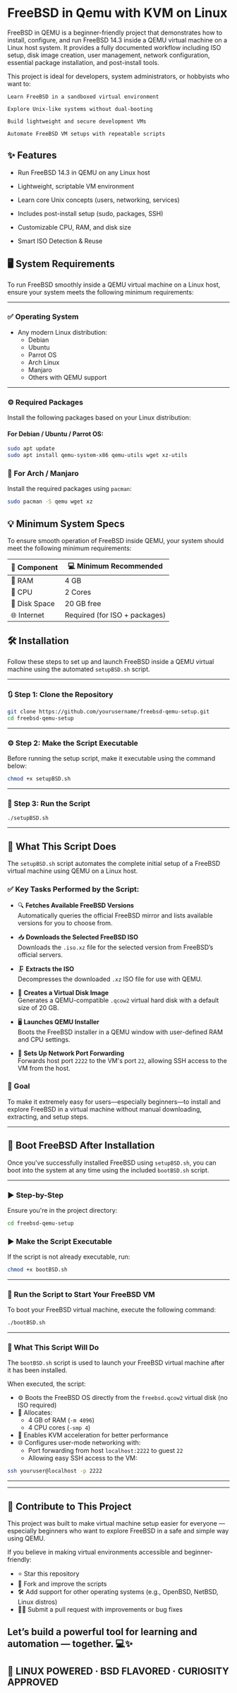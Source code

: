 # FreeBSD in  Qemu with KVM on Linux 

FreeBSD in QEMU is a beginner-friendly project that demonstrates how to install, configure, and run FreeBSD 14.3 inside a QEMU virtual machine on a Linux host system. It provides a fully documented workflow including ISO setup, disk image creation, user management, network configuration, essential package installation, and post-install tools.

This project is ideal for developers, system administrators, or hobbyists who want to:

    Learn FreeBSD in a sandboxed virtual environment

    Explore Unix-like systems without dual-booting

    Build lightweight and secure development VMs

    Automate FreeBSD VM setups with repeatable scripts

    

    
## ✨ Features

   - Run FreeBSD 14.3 in QEMU on any Linux host

   - Lightweight, scriptable VM environment

   - Learn core Unix concepts (users, networking, services)

   - Includes post-install setup (sudo, packages, SSH)

   - Customizable CPU, RAM, and disk size

   - Smart ISO Detection & Reuse
## 🖥️ System Requirements

To run FreeBSD smoothly inside a QEMU virtual machine on a Linux host, ensure your system meets the following minimum requirements:

---

### ✅ Operating System

- Any modern Linux distribution:
  - Debian
  - Ubuntu
  - Parrot OS
  - Arch Linux
  - Manjaro
  - Others with QEMU support

---

### ⚙️ Required Packages

Install the following packages based on your Linux distribution:

#### For **Debian / Ubuntu / Parrot OS**:

```bash
sudo apt update
sudo apt install qemu-system-x86 qemu-utils wget xz-utils
```
### 🐧 For Arch / Manjaro

Install the required packages using `pacman`:

```bash
sudo pacman -S qemu wget xz
```
## 💡 Minimum System Specs

To ensure smooth operation of FreeBSD inside QEMU, your system should meet the following minimum requirements:

| 🔧 Component   | 💻 Minimum Recommended     |
|---------------|----------------------------|
| 🧠 RAM        | 4 GB                        |
| 🧩 CPU        | 2 Cores                     |
| 💽 Disk Space | 20 GB free                  |
| 🌐 Internet   | Required (for ISO + packages) |

## 🛠️ Installation

Follow these steps to set up and launch FreeBSD inside a QEMU virtual machine using the automated `setupBSD.sh` script.

---

### 🔃 Step 1: Clone the Repository

```bash
git clone https://github.com/yourusername/freebsd-qemu-setup.git
cd freebsd-qemu-setup
```
---

### ⚙️ Step 2: Make the Script Executable

Before running the setup script, make it executable using the command below:

```bash
chmod +x setupBSD.sh
```
---

### 🚀 Step 3: Run the Script

```
./setupBSD.sh
```

---

## 📜 What This Script Does

The `setupBSD.sh` script automates the complete initial setup of a FreeBSD virtual machine using QEMU on a Linux host.

### ✅ Key Tasks Performed by the Script:

- 🔍 **Fetches Available FreeBSD Versions**  
  Automatically queries the official FreeBSD mirror and lists available versions for you to choose from.

- 📥 **Downloads the Selected FreeBSD ISO**  
  Downloads the `.iso.xz` file for the selected version from FreeBSD’s official servers.

- 🗜️ **Extracts the ISO**  
  Decompresses the downloaded `.xz` ISO file for use with QEMU.

- 💽 **Creates a Virtual Disk Image**  
  Generates a QEMU-compatible `.qcow2` virtual hard disk with a default size of 20 GB.

- 🖥️ **Launches QEMU Installer**  
  Boots the FreeBSD installer in a QEMU window with user-defined RAM and CPU settings.

- 🔌 **Sets Up Network Port Forwarding**  
  Forwards host port `2222` to the VM's port `22`, allowing SSH access to the VM from the host.

### 🎯 Goal

To make it extremely easy for users—especially beginners—to install and explore FreeBSD in a virtual machine without manual downloading, extracting, and setup steps.

---

## 🔁 Boot FreeBSD After Installation

Once you've successfully installed FreeBSD using `setupBSD.sh`, you can boot into the system at any time using the included `bootBSD.sh` script.

---

### ▶️ Step-by-Step

 Ensure you're in the project directory:

```bash
cd freebsd-qemu-setup
```
### ▶️ Make the Script Executable

If the script is not already executable, run:

```bash
chmod +x bootBSD.sh
```
---
### 🚀 Run the Script to Start Your FreeBSD VM

To boot your FreeBSD virtual machine, execute the following command:

```bash
./bootBSD.sh
```
---
### 🧠 What This Script Will Do

The `bootBSD.sh` script is used to launch your FreeBSD virtual machine after it has been installed.

When executed, the script:

- ⚙️ Boots the FreeBSD OS directly from the `freebsd.qcow2` virtual disk (no ISO required)
- 🧠 Allocates:
  - 4 GB of RAM (`-m 4096`)
  - 4 CPU cores (`-smp 4`)
- 🚀 Enables KVM acceleration for better performance
- 🌐 Configures user-mode networking with:
  - Port forwarding from host `localhost:2222` to guest `22`
  - Allowing easy SSH access to the VM:

```bash
ssh youruser@localhost -p 2222
```
---





---

## 🤝 Contribute to This Project

This project was built to make virtual machine setup easier for everyone — especially beginners who want to explore FreeBSD in a safe and simple way using QEMU.

If you believe in making virtual environments accessible and beginner-friendly:

- ⭐ Star this repository
- 🍴 Fork and improve the scripts
- 🛠️ Add support for other operating systems (e.g., OpenBSD, NetBSD, Linux distros)
- 🧑‍💻 Submit a pull request with improvements or bug fixes

Let’s build a powerful tool for learning and automation — together. 💻✨
---


## 🐧 LINUX POWERED · BSD FLAVORED · CURIOSITY APPROVED

